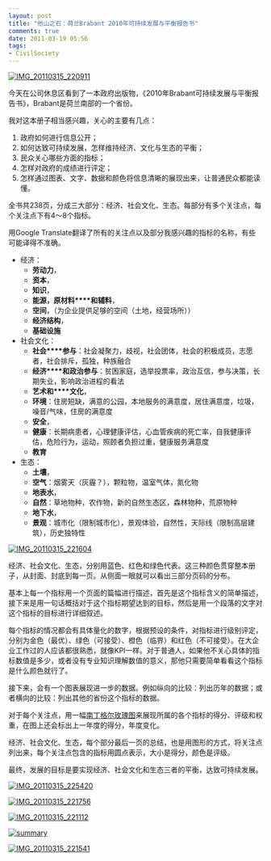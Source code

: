 ```yaml
---
layout: post
title: "他山之石：荷兰Brabant 2010年可持续发展与平衡报告书"
comments: true
date: 2011-03-19 05:56
tags:
- CivilSociety
---
```

[![IMG_20110315_220911](http://farm6.static.flickr.com/5013/5537728245_91bfd23187.jpg)](http://www.flickr.com/photos/leoliang/5537728245/) 

今天在公司休息区看到了一本政府出版物，《2010年Brabant可持续发展与平衡报告书》，Brabant是荷兰南部的一个省份。

我对这本册子相当感兴趣，关心的主要有几点：

  1. 政府如何进行信息公开；
  2. 如何达致可持续发展，怎样维持经济、文化与生态的平衡；
  3. 民众关心哪些方面的指标；
  4. 怎样对政府的成绩进行评定；
  5. 怎样通过图表、文字、数据和颜色将信息清晰的展现出来，让普通民众都能读懂。

全书共238页，分成三大部分：经济、社会文化、生态。每部分有多个关注点，每个关注点下有4～8个指标。

用Google Translate翻译了所有的关注点以及部分我感兴趣的指标的名称，有些可能译得不准确。

  * 经济： 
    * **劳动力**，
    * **资本**，
    * **知识**，
    * **能源，原材料****和辅料**，
    * **空间**，（为企业提供足够的空间（土地，经营场所））
    * **经济结构**，
    * **基础设施**
  * 社会文化： 
    * **社会****参与**：社会凝聚力，歧视，社会团体，社会的积极成员，志愿者，社会排斥，孤独，种族融合
    * **经济****和政治参与**：贫困家庭，选举投票率，政治互信，参与决策，长期失业，影响政治进程的看法
    * **艺术和****文化**，
    * **环境**：住房短缺，满意的公园，本地服务的满意度，居住满意度，垃圾，噪音/气味，住房的满意度
    * **安全**，
    * **健康**：长期病患者，心理健康评估，心血管疾病的死亡率，自我健康评估，危险行为，运动，照顾者负担过重，健康服务满意度
    * **教育**
  * 生态： 
    * **土壤**，
    * **空气**：烟雾天（灰霾？），颗粒物，温室气体，氮化物
    * **地表水**，
    * **自然**：草地物种，农作物，新的自然生态区，森林物种，荒原物种
    * **地下水**，
    * **景观**：城市化（限制城市化），景观体验，自然性，天际线（限制高层建筑），历史独特性

[![IMG_20110315_221604](http://farm6.static.flickr.com/5256/5537755097_9ba7cfed57_m.jpg)](http://www.flickr.com/photos/leoliang/5537755097/) 

经济、社会文化、生态，分别用蓝色、红色和绿色代表。这三种颜色贯穿整本册子，从封面、封底到每一页。从侧面一眼就可以看出三部分页码的分布。

基本上每一个指标用一个页面的篇幅进行描述，首先是这个指标含义的简单描述，接下来是用一句话概括对于这个指标期望达到的目标，然后是用一个段落的文字对这个指标的目标进行详细叙述。

每个指标的情况都会有具体量化的数字，根据预设的条件，对指标进行级别评定，分别为金色（最优）、绿色（可接受）、橙色（临界）和红色（不可接受）。在大企业工作过的人应该都很熟悉，就像KPI一样。对于普通人，如果他不关心具体的指标数值是多少，或者没有专业知识理解数值的意义，那他只需要简单看看这个指标是什么颜色就行了。

接下来，会有一个图表展现进一步的数据。例如纵向的比较：列出历年的数据；或者横向的比较：列出其他的省份这个指标的数据。

对于每个关注点，用一幅[南丁格尔玫瑰图](http://zh.wikipedia.org/wiki/%E9%A5%BC%E5%9B%BE#.E6.9E.81.E5.8C.BA.E5.9B.BE)来展现所属的各个指标的得分、评级和权重，在图上还会标出上一年度的得分，年度变化。

经济、社会文化、生态，每个部分最后一页的总结，也是用图形的方式，将关注点列出来，每个关注点包含的指标用圆点表示，大小是得分，颜色是评级。

最终，发展的目标是要实现经济、社会文化和生态三者的平衡，达致可持续发展。

[![IMG_20110315_225420](http://farm6.static.flickr.com/5139/5537729263_366a7cb6a9_z.jpg)](http://www.flickr.com/photos/leoliang/5537729263/) 

[![IMG_20110315_221756](http://farm6.static.flickr.com/5099/5538307676_81c2a9f3ce_z.jpg)](http://www.flickr.com/photos/leoliang/5538307676/)

[![IMG_20110315_221112](http://farm6.static.flickr.com/5174/5537728395_4f8b4a42f6_z.jpg)](http://www.flickr.com/photos/leoliang/5537728395/)

[![summary](http://farm6.static.flickr.com/5174/5537730559_bc96e642ee_b.jpg)](http://www.flickr.com/photos/leoliang/5537730559/)

[![IMG_20110315_221541](http://farm6.static.flickr.com/5094/5537728763_c07a09f650.jpg)](http://www.flickr.com/photos/leoliang/5537728763/)
